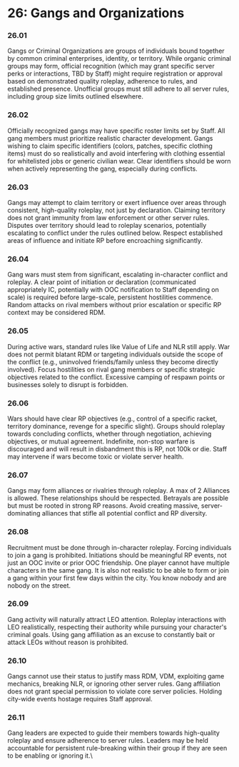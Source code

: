 # 26: Gangs and Organizations

### 26.01&#x20;

Gangs or Criminal Organizations are groups of individuals bound together by common criminal enterprises, identity, or territory. While organic criminal groups may form, official recognition (which may grant specific server perks or interactions, TBD by Staff) might require registration or approval based on demonstrated quality roleplay, adherence to rules, and established presence. Unofficial groups must still adhere to all server rules, including group size limits outlined elsewhere.

### 26.02&#x20;

Officially recognized gangs may have specific roster limits set by Staff. All gang members must prioritize realistic character development. Gangs wishing to claim specific identifiers (colors, patches, specific clothing items) must do so realistically and avoid interfering with clothing essential for whitelisted jobs or generic civilian wear. Clear identifiers should be worn when actively representing the gang, especially during conflicts.

### 26.03&#x20;

Gangs may attempt to claim territory or exert influence over areas through consistent, high-quality roleplay, not just by declaration. Claiming territory does not grant immunity from law enforcement or other server rules. Disputes over territory should lead to roleplay scenarios, potentially escalating to conflict under the rules outlined below. Respect established areas of influence and initiate RP before encroaching significantly.

### 26.04&#x20;

Gang wars must stem from significant, escalating in-character conflict and roleplay. A clear point of initiation or declaration (communicated appropriately IC, potentially with OOC notification to Staff depending on scale) is required before large-scale, persistent hostilities commence. Random attacks on rival members without prior escalation or specific RP context may be considered RDM.

### 26.05

During active wars, standard rules like Value of Life and NLR still apply. War does not permit blatant RDM or targeting individuals outside the scope of the conflict (e.g., uninvolved friends/family unless they become directly involved). Focus hostilities on rival gang members or specific strategic objectives related to the conflict. Excessive camping of respawn points or businesses solely to disrupt is forbidden.

### 26.06

Wars should have clear RP objectives (e.g., control of a specific racket, territory dominance, revenge for a specific slight). Groups should roleplay towards concluding conflicts, whether through negotiation, achieving objectives, or mutual agreement. Indefinite, non-stop warfare is discouraged and will result in disbandment this is RP, not 100k or die. Staff may intervene if wars become toxic or violate server health.

### 26.07

Gangs may form alliances or rivalries through roleplay. A max of 2 Alliances is allowed. These relationships should be respected. Betrayals are possible but must be rooted in strong RP reasons. Avoid creating massive, server-dominating alliances that stifle all potential conflict and RP diversity.

### 26.08

Recruitment must be done through in-character roleplay. Forcing individuals to join a gang is prohibited. Initiations should be meaningful RP events, not just an OOC invite or prior OOC friendship. One player cannot have multiple characters in the same gang. It is also not realistic to be able to form or join a gang within your first few days within the city. You know nobody and are nobody on the street.

### 26.09

Gang activity will naturally attract LEO attention. Roleplay interactions with LEO realistically, respecting their authority while pursuing your character's criminal goals. Using gang affiliation as an excuse to constantly bait or attack LEOs without reason is prohibited.

### 26.10

Gangs cannot use their status to justify mass RDM, VDM, exploiting game mechanics, breaking NLR, or ignoring other server rules. Gang affiliation does not grant special permission to violate core server policies. Holding city-wide events hostage requires Staff approval.

### 26.11

Gang leaders are expected to guide their members towards high-quality roleplay and ensure adherence to server rules. Leaders may be held accountable for persistent rule-breaking within their group if they are seen to be enabling or ignoring it.\
